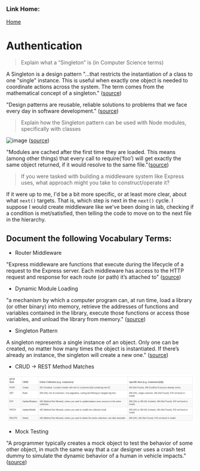 ### Link Home:
[Home](README.md)

# Authentication


> Explain what a “Singleton” is (in Computer Science terms)

A Singleton is a design pattern "...that restricts the instantiation of a class to one "single" instance. This is useful when exactly one object is needed to coordinate actions across the system. The term comes from the mathematical concept of a singleton." ([source](https://en.wikipedia.org/wiki/Singleton_pattern))

"Design patterns are reusable, reliable solutions to problems that we face every day in software development." ([source](https://medium.com/@maheshkumawat_83392/node-js-design-patterns-singleton-pattern-series-1-1e0ab71e3edf))

> Explain how the Singleton pattern can be used with Node modules, specifically with classes

![image](https://opensource.com/sites/default/files/uploads/designpatterns2_singletonpattern.jpg) ([source](https://opensource.com/article/19/7/understanding-software-design-patterns))

"Modules are cached after the first time they are loaded. This means (among other things) that every call to require(‘foo’) will get exactly the same object returned, if it would resolve to the same file."([source](https://medium.com/swlh/node-js-and-singleton-pattern-7b08d11c726a))


> If you were tasked with building a middleware system like Express uses, what approach might you take to construct/operate it?

If it were up to me, I'd be a bit more specific, or at least more clear, about what `next()` targets. That is, which step is next in the `next()` cycle. I suppose I would create middleware like we've been doing in lab, checking if a condition is met/satisfied, then telling the code to move on to the next file in the hierarchy. 


## Document the following Vocabulary Terms:

- Router Middleware

"Express middleware are functions that execute during the lifecycle of a request to the Express server. Each middleware has access to the HTTP request and response for each route (or path) it’s attached to" ([source](https://developer.okta.com/blog/2018/09/13/build-and-understand-express-middleware-through-examples))

- Dynamic Module Loading
  
"a mechanism by which a computer program can, at run time, load a library (or other binary) into memory, retrieve the addresses of functions and variables contained in the library, execute those functions or access those variables, and unload the library from memory." ([source](https://en.wikipedia.org/wiki/Dynamic_loading))

- Singleton Pattern

A singleton represents a single instance of an object. Only one can be created, no matter how many times the object is instantiated. If there’s already an instance, the singleton will create a new one." ([source](https://medium.com/@maheshkumawat_83392/node-js-design-patterns-singleton-pattern-series-1-1e0ab71e3edf))

- CRUD -> REST Method Matches

![restcrud](images/restcrud.JPG)

- Mock Testing

"A programmer typically creates a mock object to test the behavior of some other object, in much the same way that a car designer uses a crash test dummy to simulate the dynamic behavior of a human in vehicle impacts."([source](https://en.wikipedia.org/wiki/Mock_object))